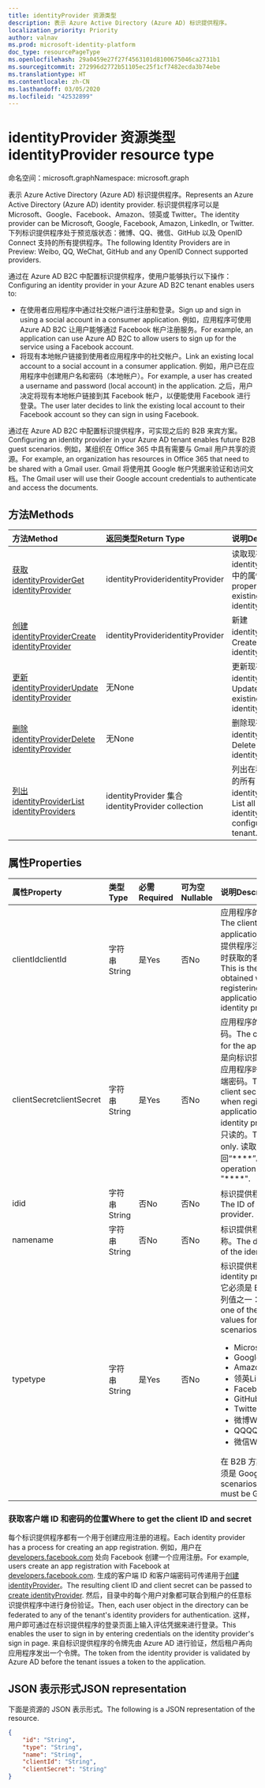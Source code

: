 ```yaml
---
title: identityProvider 资源类型
description: 表示 Azure Active Directory (Azure AD) 标识提供程序。
localization_priority: Priority
author: valnav
ms.prod: microsoft-identity-platform
doc_type: resourcePageType
ms.openlocfilehash: 29a0459e27f27f4563101d8100675046ca2731b1
ms.sourcegitcommit: 272996d2772b51105ec25f1cf7482ecda3b74ebe
ms.translationtype: HT
ms.contentlocale: zh-CN
ms.lasthandoff: 03/05/2020
ms.locfileid: "42532899"
---
```

# <a name="identityprovider-resource-type"></a><span data-ttu-id="bce64-103">identityProvider 资源类型</span><span class="sxs-lookup"><span data-stu-id="bce64-103">identityProvider resource type</span></span>

<span data-ttu-id="bce64-104">命名空间：microsoft.graph</span><span class="sxs-lookup"><span data-stu-id="bce64-104">Namespace: microsoft.graph</span></span>

<span data-ttu-id="bce64-105">表示 Azure Active Directory (Azure AD) 标识提供程序。</span><span class="sxs-lookup"><span data-stu-id="bce64-105">Represents an Azure Active Directory (Azure AD) identity provider.</span></span> <span data-ttu-id="bce64-106">标识提供程序可以是 Microsoft、Google、Facebook、Amazon、领英或 Twitter。</span><span class="sxs-lookup"><span data-stu-id="bce64-106">The identity provider can be Microsoft, Google, Facebook, Amazon,  LinkedIn, or Twitter.</span></span> <span data-ttu-id="bce64-107">下列标识提供程序处于预览版状态：微博、QQ、微信、GitHub 以及 OpenID Connect 支持的所有提供程序。</span><span class="sxs-lookup"><span data-stu-id="bce64-107">The following Identity Providers are in Preview: Weibo, QQ, WeChat, GitHub and any OpenID Connect supported providers.</span></span> 

<span data-ttu-id="bce64-108">通过在 Azure AD B2C 中配置标识提供程序，使用户能够执行以下操作：</span><span class="sxs-lookup"><span data-stu-id="bce64-108">Configuring an identity provider in your Azure AD B2C tenant enables users to:</span></span>

* <span data-ttu-id="bce64-109">在使用者应用程序中通过社交帐户进行注册和登录。</span><span class="sxs-lookup"><span data-stu-id="bce64-109">Sign up and sign in using a social account in a consumer application.</span></span> <span data-ttu-id="bce64-110">例如，应用程序可使用 Azure AD B2C 让用户能够通过 Facebook 帐户注册服务。</span><span class="sxs-lookup"><span data-stu-id="bce64-110">For example, an application can use Azure AD B2C to allow users to sign up for the service using a Facebook account.</span></span>
* <span data-ttu-id="bce64-111">将现有本地帐户链接到使用者应用程序中的社交帐户。</span><span class="sxs-lookup"><span data-stu-id="bce64-111">Link an existing local account to a social account in a consumer application.</span></span> <span data-ttu-id="bce64-112">例如，用户已在应用程序中创建用户名和密码（本地帐户）。</span><span class="sxs-lookup"><span data-stu-id="bce64-112">For example, a user has created a username and password (local account) in the application.</span></span> <span data-ttu-id="bce64-113">之后，用户决定将现有本地帐户链接到其 Facebook 帐户，以便能使用 Facebook 进行登录。</span><span class="sxs-lookup"><span data-stu-id="bce64-113">The user later decides to link the existing local account to their Facebook account so they can sign in using Facebook.</span></span>

<span data-ttu-id="bce64-114">通过在 Azure AD B2C 中配置标识提供程序，可实现之后的 B2B 来宾方案。</span><span class="sxs-lookup"><span data-stu-id="bce64-114">Configuring an identity provider in your Azure AD tenant enables future B2B guest scenarios.</span></span> <span data-ttu-id="bce64-115">例如，某组织在 Office 365 中具有需要与 Gmail 用户共享的资源。</span><span class="sxs-lookup"><span data-stu-id="bce64-115">For example, an organization has resources in Office 365 that need to be shared with a Gmail user.</span></span> <span data-ttu-id="bce64-116">Gmail 将使用其 Google 帐户凭据来验证和访问文档。</span><span class="sxs-lookup"><span data-stu-id="bce64-116">The Gmail user will use their Google account credentials to authenticate and access the documents.</span></span>

## <a name="methods"></a><span data-ttu-id="bce64-117">方法</span><span class="sxs-lookup"><span data-stu-id="bce64-117">Methods</span></span>

| <span data-ttu-id="bce64-118">方法</span><span class="sxs-lookup"><span data-stu-id="bce64-118">Method</span></span>       | <span data-ttu-id="bce64-119">返回类型</span><span class="sxs-lookup"><span data-stu-id="bce64-119">Return Type</span></span>  |<span data-ttu-id="bce64-120">说明</span><span class="sxs-lookup"><span data-stu-id="bce64-120">Description</span></span>|
|:---------------|:--------|:----------|
|[<span data-ttu-id="bce64-121">获取 identityProvider</span><span class="sxs-lookup"><span data-stu-id="bce64-121">Get identityProvider</span></span>](../api/identityprovider-get.md) |<span data-ttu-id="bce64-122">identityProvider</span><span class="sxs-lookup"><span data-stu-id="bce64-122">identityProvider</span></span>|<span data-ttu-id="bce64-123">读取现有 identityProvider 中的属性。</span><span class="sxs-lookup"><span data-stu-id="bce64-123">Read properties of an existing identityProvider.</span></span>|
|[<span data-ttu-id="bce64-124">创建 identityProvider</span><span class="sxs-lookup"><span data-stu-id="bce64-124">Create identityProvider</span></span>](../api/identityprovider-post-identityproviders.md)|<span data-ttu-id="bce64-125">identityProvider</span><span class="sxs-lookup"><span data-stu-id="bce64-125">identityProvider</span></span>|<span data-ttu-id="bce64-126">新建 identityProvider。</span><span class="sxs-lookup"><span data-stu-id="bce64-126">Create a new identityProvider.</span></span>|
|[<span data-ttu-id="bce64-127">更新 identityProvider</span><span class="sxs-lookup"><span data-stu-id="bce64-127">Update identityProvider</span></span>](../api/identityprovider-update.md)|<span data-ttu-id="bce64-128">无</span><span class="sxs-lookup"><span data-stu-id="bce64-128">None</span></span>|<span data-ttu-id="bce64-129">更新现有的 identityProvider。</span><span class="sxs-lookup"><span data-stu-id="bce64-129">Update an existing identityProvider.</span></span>|
|[<span data-ttu-id="bce64-130">删除 identityProvider</span><span class="sxs-lookup"><span data-stu-id="bce64-130">Delete identityProvider</span></span>](../api/identityprovider-delete.md)|<span data-ttu-id="bce64-131">无</span><span class="sxs-lookup"><span data-stu-id="bce64-131">None</span></span>|<span data-ttu-id="bce64-132">删除现有的 identityProvider。</span><span class="sxs-lookup"><span data-stu-id="bce64-132">Delete an existing identityProvider.</span></span>|
|[<span data-ttu-id="bce64-133">列出 identityProvider</span><span class="sxs-lookup"><span data-stu-id="bce64-133">List identityProviders</span></span>](../api/identityprovider-list.md)|<span data-ttu-id="bce64-134">identityProvider 集合</span><span class="sxs-lookup"><span data-stu-id="bce64-134">identityProvider collection</span></span>|<span data-ttu-id="bce64-135">列出在租户中配置的所有 identityProvider。</span><span class="sxs-lookup"><span data-stu-id="bce64-135">List all identityProviders configured in a tenant.</span></span>|

## <a name="properties"></a><span data-ttu-id="bce64-136">属性</span><span class="sxs-lookup"><span data-stu-id="bce64-136">Properties</span></span>

|<span data-ttu-id="bce64-137">属性</span><span class="sxs-lookup"><span data-stu-id="bce64-137">Property</span></span>|<span data-ttu-id="bce64-138">类型</span><span class="sxs-lookup"><span data-stu-id="bce64-138">Type</span></span>|<span data-ttu-id="bce64-139">必需</span><span class="sxs-lookup"><span data-stu-id="bce64-139">Required</span></span>|<span data-ttu-id="bce64-140">可为空</span><span class="sxs-lookup"><span data-stu-id="bce64-140">Nullable</span></span>|<span data-ttu-id="bce64-141">说明</span><span class="sxs-lookup"><span data-stu-id="bce64-141">Description</span></span>|
|:---------------|:--------|:--------|:--------|:----------|
|<span data-ttu-id="bce64-142">clientId</span><span class="sxs-lookup"><span data-stu-id="bce64-142">clientId</span></span>|<span data-ttu-id="bce64-143">字符串</span><span class="sxs-lookup"><span data-stu-id="bce64-143">String</span></span>|<span data-ttu-id="bce64-144">是</span><span class="sxs-lookup"><span data-stu-id="bce64-144">Yes</span></span>|<span data-ttu-id="bce64-145">否</span><span class="sxs-lookup"><span data-stu-id="bce64-145">No</span></span>|<span data-ttu-id="bce64-146">应用程序的客户端 ID。</span><span class="sxs-lookup"><span data-stu-id="bce64-146">The client ID for the application.</span></span> <span data-ttu-id="bce64-147">这是向标识提供程序注册应用程序时获取的客户端 ID。</span><span class="sxs-lookup"><span data-stu-id="bce64-147">This is the client ID obtained when registering the application with the identity provider.</span></span>|
|<span data-ttu-id="bce64-148">clientSecret</span><span class="sxs-lookup"><span data-stu-id="bce64-148">clientSecret</span></span>|<span data-ttu-id="bce64-149">字符串</span><span class="sxs-lookup"><span data-stu-id="bce64-149">String</span></span>|<span data-ttu-id="bce64-150">是</span><span class="sxs-lookup"><span data-stu-id="bce64-150">Yes</span></span>|<span data-ttu-id="bce64-151">否</span><span class="sxs-lookup"><span data-stu-id="bce64-151">No</span></span>|<span data-ttu-id="bce64-152">应用程序的客户端密码。</span><span class="sxs-lookup"><span data-stu-id="bce64-152">The client secret for the application.</span></span> <span data-ttu-id="bce64-153">这是向标识提供程序注册应用程序时获取的客户端密码。</span><span class="sxs-lookup"><span data-stu-id="bce64-153">This is the client secret obtained when registering the application with the identity provider.</span></span> <span data-ttu-id="bce64-154">这是只读的。</span><span class="sxs-lookup"><span data-stu-id="bce64-154">This is write-only.</span></span> <span data-ttu-id="bce64-155">读取操作将返回“\*\*\*\*”。</span><span class="sxs-lookup"><span data-stu-id="bce64-155">A read operation will return "\*\*\*\*".</span></span>|
|<span data-ttu-id="bce64-156">id</span><span class="sxs-lookup"><span data-stu-id="bce64-156">id</span></span>|<span data-ttu-id="bce64-157">字符串</span><span class="sxs-lookup"><span data-stu-id="bce64-157">String</span></span>|<span data-ttu-id="bce64-158">否</span><span class="sxs-lookup"><span data-stu-id="bce64-158">No</span></span>|<span data-ttu-id="bce64-159">否</span><span class="sxs-lookup"><span data-stu-id="bce64-159">No</span></span>|<span data-ttu-id="bce64-160">标识提供程序的 ID。</span><span class="sxs-lookup"><span data-stu-id="bce64-160">The ID of the identity provider.</span></span>|
|<span data-ttu-id="bce64-161">name</span><span class="sxs-lookup"><span data-stu-id="bce64-161">name</span></span>|<span data-ttu-id="bce64-162">字符串</span><span class="sxs-lookup"><span data-stu-id="bce64-162">String</span></span>|<span data-ttu-id="bce64-163">否</span><span class="sxs-lookup"><span data-stu-id="bce64-163">No</span></span>|<span data-ttu-id="bce64-164">否</span><span class="sxs-lookup"><span data-stu-id="bce64-164">No</span></span>|<span data-ttu-id="bce64-165">标识提供程序的显示名称。</span><span class="sxs-lookup"><span data-stu-id="bce64-165">The display name of the identity provider.</span></span>|
|<span data-ttu-id="bce64-166">type</span><span class="sxs-lookup"><span data-stu-id="bce64-166">type</span></span>|<span data-ttu-id="bce64-167">字符串</span><span class="sxs-lookup"><span data-stu-id="bce64-167">String</span></span>|<span data-ttu-id="bce64-168">是</span><span class="sxs-lookup"><span data-stu-id="bce64-168">Yes</span></span>|<span data-ttu-id="bce64-169">否</span><span class="sxs-lookup"><span data-stu-id="bce64-169">No</span></span>|<span data-ttu-id="bce64-170">标识提供程序类型。</span><span class="sxs-lookup"><span data-stu-id="bce64-170">The identity provider type.</span></span> <span data-ttu-id="bce64-171">它必须是 B2C 方案的下列值之一：</span><span class="sxs-lookup"><span data-stu-id="bce64-171">It must be one of the following values for B2C scenarios:</span></span> <ul><li/><span data-ttu-id="bce64-172">Microsoft</span><span class="sxs-lookup"><span data-stu-id="bce64-172">Microsoft</span></span><li/><span data-ttu-id="bce64-173">Google</span><span class="sxs-lookup"><span data-stu-id="bce64-173">Google</span></span><li/><span data-ttu-id="bce64-174">Amazon</span><span class="sxs-lookup"><span data-stu-id="bce64-174">Amazon</span></span><li/><span data-ttu-id="bce64-175">领英</span><span class="sxs-lookup"><span data-stu-id="bce64-175">LinkedIn</span></span><li/><span data-ttu-id="bce64-176">Facebook</span><span class="sxs-lookup"><span data-stu-id="bce64-176">Facebook</span></span><li/><span data-ttu-id="bce64-177">GitHub</span><span class="sxs-lookup"><span data-stu-id="bce64-177">GitHub</span></span><li/><span data-ttu-id="bce64-178">Twitter</span><span class="sxs-lookup"><span data-stu-id="bce64-178">Twitter</span></span><li/><span data-ttu-id="bce64-179">微博</span><span class="sxs-lookup"><span data-stu-id="bce64-179">Weibo</span></span><li/><span data-ttu-id="bce64-180">QQ</span><span class="sxs-lookup"><span data-stu-id="bce64-180">QQ</span></span><li/><span data-ttu-id="bce64-181">微信</span><span class="sxs-lookup"><span data-stu-id="bce64-181">WeChat</span></span></ul><span data-ttu-id="bce64-182">在 B2B 方案中，该值必须是 Google。</span><span class="sxs-lookup"><span data-stu-id="bce64-182">For B2B scenarios, the value must be Google.</span></span>|

### <a name="where-to-get-the-client-id-and-secret"></a><span data-ttu-id="bce64-183">获取客户端 ID 和密码的位置</span><span class="sxs-lookup"><span data-stu-id="bce64-183">Where to get the client ID and secret</span></span>

<span data-ttu-id="bce64-184">每个标识提供程序都有一个用于创建应用注册的进程。</span><span class="sxs-lookup"><span data-stu-id="bce64-184">Each identity provider has a process for creating an app registration.</span></span> <span data-ttu-id="bce64-185">例如，用户在 [developers.facebook.com](https://developers.facebook.com/) 处向 Facebook 创建一个应用注册。</span><span class="sxs-lookup"><span data-stu-id="bce64-185">For example, users create an app registration with Facebook at [developers.facebook.com](https://developers.facebook.com/).</span></span> <span data-ttu-id="bce64-186">生成的客户端 ID 和客户端密码可传递用于[创建 identityProvider](../api/identityprovider-post-identityproviders.md)。</span><span class="sxs-lookup"><span data-stu-id="bce64-186">The resulting client ID and client secret can be passed to [create identityProvider](../api/identityprovider-post-identityproviders.md).</span></span> <span data-ttu-id="bce64-187">然后，目录中的每个用户对象都可联合到租户的任意标识提供程序中进行身份验证。</span><span class="sxs-lookup"><span data-stu-id="bce64-187">Then, each user object in the directory can be federated to any of the tenant's identity providers for authentication.</span></span> <span data-ttu-id="bce64-188">这样，用户即可通过在标识提供程序的登录页面上输入评估凭据来进行登录。</span><span class="sxs-lookup"><span data-stu-id="bce64-188">This enables the user to sign in by entering credentials on the identity provider's sign in page.</span></span> <span data-ttu-id="bce64-189">来自标识提供程序的令牌先由 Azure AD 进行验证，然后租户再向应用程序发出一个令牌。</span><span class="sxs-lookup"><span data-stu-id="bce64-189">The token from the identity provider is validated by Azure AD before the tenant issues a token to the application.</span></span>

## <a name="json-representation"></a><span data-ttu-id="bce64-190">JSON 表示形式</span><span class="sxs-lookup"><span data-stu-id="bce64-190">JSON representation</span></span>

<span data-ttu-id="bce64-191">下面是资源的 JSON 表示形式。</span><span class="sxs-lookup"><span data-stu-id="bce64-191">The following is a JSON representation of the resource.</span></span>

<!-- {
  "blockType": "resource",
  "@odata.type": "microsoft.graph.IdentityProvider"
} -->

```json
{
    "id": "String",
    "type": "String",
    "name": "String",
    "clientId": "String",
    "clientSecret": "String"
}
```
